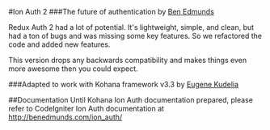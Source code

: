#Ion Auth 2
###The future of authentication
by [Ben Edmunds](http://benedmunds.com)

Redux Auth 2 had a lot of potential.  It's lightweight, simple, and clean, 
but had a ton of bugs and was missing some key features.  So we refactored 
the code and added new features.

This version drops any backwards compatibility and makes things even more 
awesome then you could expect.

###Adapted to work with Kohana framework v3.3
by [Eugene Kudelia](http://jenweb.info)

##Documentation
Until Kohana Ion Auth documentation prepared, please refer to CodeIgniter Ion Auth documentation at http://benedmunds.com/ion_auth/
